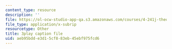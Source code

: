 ```yaml
---
content_type: resource
description: ''
file: https://ol-ocw-studio-app-qa.s3.amazonaws.com/courses/4-241j-theory-of-city-form-spring-2013/aeb95bdde3d15cf883eb45ebf975fcd6_rbTLRBdEcqA.vtt
file_type: application/x-subrip
resourcetype: Other
title: 3play caption file
uid: aeb95bdd-e3d1-5cf8-83eb-45ebf975fcd6
---
```


